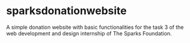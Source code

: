 # sparksdonationwebsite
A simple donation website with basic functionalities for the task 3 of the web development and design internship of The Sparks Foundation.
